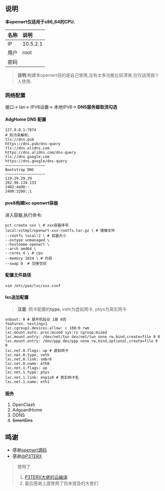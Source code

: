 ## 说明

**本openwrt仅适用于x86_64的CPU.**

  |名称 |说明 |
  |:----|:----|
  |IP| 10.5.2.1|
  |用户| root|
  |密码||

> **说明**:构建本openwrt目的是自己使用,没有太多功能比较清爽,仅仅适用我个人使用.

### 网络配置
接口-> lan-> IPV6设置-> 本地IPV6-> **DNS服务器取消勾选**

#### AdgHome DNS 配置
```
127.0.0.1:7874
# 防污染解析、
tls://dns.pub
https://dns.pub/dns-query
tls://dns.alidns.com
https://dns.alidns.com/dns-query
tls://dns.google.com
https://dns.google/dns-query
——————————————————
Bootstrap DNS
——————————————————
119.29.29.29
202.96.134.133
2402:4e00::
2400:3200::1
```

#### pve8构建lxc openwrt容器
进入容器,执行命令:
```
pct create xxx \ # xxx容器序号
local:vztmpl/openwrt-xxx-rootfs.tar.gz \ # 镜像文件
--rootfs local:2 \ # 容器大小
--ostype unmanaged \
--hostname openwrt \
--arch amd64 \
--cores 4 \ # cpu
--memory 1024 \ # 内存
--swap 0  # 交换空间
```

#### 配置文件路径
``` shell
vim /etc/pve/lxc/xxx.conf
```
#### lxc追加配置
>   **注意**: 网卡配置的**type**, veth为虚拟网卡, phys为真实网卡
```
onboot: 0 # 是开机启动 1是 0否
features: nesting=1
lxc.cgroup2.devices.allow: c 108:0 rwm
lxc.mount.auto: proc:mixed sys:ro cgroup:mixed
lxc.mount.entry: /dev/net/tun dev/net/tun none rw,bind,create=file 0 0
lxc.mount.entry: /dev/ppp dev/ppp none rw,bind,optional,create=file 0 0
lxc.net.0.flags: up # 虚拟网卡
lxc.net.0.type: veth
lxc.net.0.link: vmbr0
lxc.net.0.name: eth0
lxc.net.1.flags: up
lxc.net.1.type: phys
lxc.net.1.link: enp1s0 # 真实网卡名
lxc.net.1.name: eth1
```

#### 服务
  1. OpenClash
  2. AdguardHome
  3. DDNS
  4. ~~SmartDns~~

## 鸣谢

- 感谢[openwrt源码](https://github.com/openwrt/openwrt)
- 感谢[@P3TERX](https://github.com/P3TERX)

> 使用了
>   1. [P3TERX大佬的云编译](https://github.com/P3TERX/Actions-OpenWrt)
>   2. 最后感谢上面使用了但未提及的大佬们


